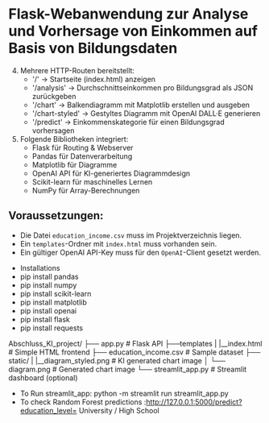 
Flask-Webanwendung zur Analyse und Vorhersage von Einkommen auf Basis von Bildungsdaten
=======================================================================================
  4. Mehrere HTTP-Routen bereitstellt:
       - '/'              → Startseite (index.html) anzeigen
       - '/analysis'      → Durchschnittseinkommen pro Bildungsgrad als JSON zurückgeben
       - '/chart'         → Balkendiagramm mit Matplotlib erstellen und ausgeben
       - '/chart-styled'  → Gestyltes Diagramm mit OpenAI DALL·E generieren
       - '/predict'       → Einkommenskategorie für einen Bildungsgrad vorhersagen
  5. Folgende Bibliotheken integriert:
       - Flask für Routing & Webserver
       - Pandas für Datenverarbeitung
       - Matplotlib für Diagramme
       - OpenAI API für KI-generiertes Diagrammdesign
       - Scikit-learn für maschinelles Lernen
       - NumPy für Array-Berechnungen

Voraussetzungen:
----------------
- Die Datei `education_income.csv` muss im Projektverzeichnis liegen.
- Ein `templates`-Ordner mit `index.html` muss vorhanden sein.
- Ein gültiger OpenAI API-Key muss für den `OpenAI`-Client gesetzt werden.


* Installations
* pip install pandas
* pip install numpy
* pip install scikit-learn
* pip install matplotlib
* pip install openai
* pip install flask
* pip install requests



Abschluss_KI_project/
├── app.py                  # Flask API
├──templates
|  |__index.html            # Simple HTML frontend
├── education_income.csv    # Sample dataset
├── static/
|   |__diagram_styled.png   # KI generated chart image
│   └── diagram.png         # Generated chart image
└── streamlit_app.py        # Streamlit dashboard (optional)


* To Run streamlit_app:  python -m streamlit run streamlit_app.py
* To check Random Forest predictions :http://127.0.0.1:5000/predict?education_level= University / High School